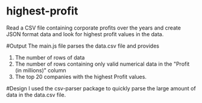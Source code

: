 # highest-profit
 Read a CSV file containing corporate profits over the years and create JSON format data and look for highest profit values in the data.

#Output
The main.js file parses the data.csv file and provides
1) The number of rows of data
2) The number of rows containing only valid numerical data in the "Profit (in millions)" column
3) The top 20 companies with the highest Profit values.


#Design
I used the csv-parser package to quickly parse the large amount of data in the data.csv file. 
